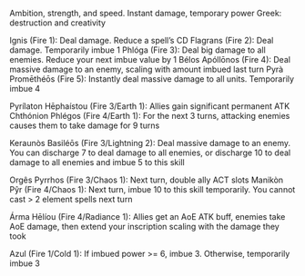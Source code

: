 Ambition, strength, and speed. Instant damage, temporary power
Greek: destruction and creativity

Ignis (Fire 1): Deal damage. Reduce a spell’s CD
Flagrans (Fire 2): Deal damage. Temporarily imbue 1
Phlóga (Fire 3): Deal big damage to all enemies. Reduce your next imbue value by 1
Bélos Apóllōnos (Fire 4): Deal massive damage to an enemy, scaling with amount imbued last turn
Pyrà Promēthéōs (Fire 5): Instantly deal massive damage to all units. Temporarily imbue 4

Pyrílaton Hēphaístou (Fire 3/Earth 1): Allies gain significant permanent ATK
Chthónion Phlégos (Fire 4/Earth 1): For the next 3 turns, attacking enemies causes them to take damage for 9 turns

Keraunòs Basiléōs (Fire 3/Lightning 2): Deal massive damage to an enemy. You can discharge 7 to deal damage to all enemies, or discharge 10 to deal damage to all enemies and imbue 5 to this skill

Orgês Pyrrhos (Fire 3/Chaos 1): Next turn, double ally ACT slots
Manikòn Pŷr (Fire 4/Chaos 1): Next turn, imbue 10 to this skill temporarily. You cannot cast > 2 element spells next turn

Árma Hēlíou (Fire 4/Radiance 1): Allies get an AoE ATK buff, enemies take AoE damage, then extend your inscription scaling with the damage they took

Azul (Fire 1/Cold 1): If imbued power >= 6, imbue 3. Otherwise, temporarily imbue 3
